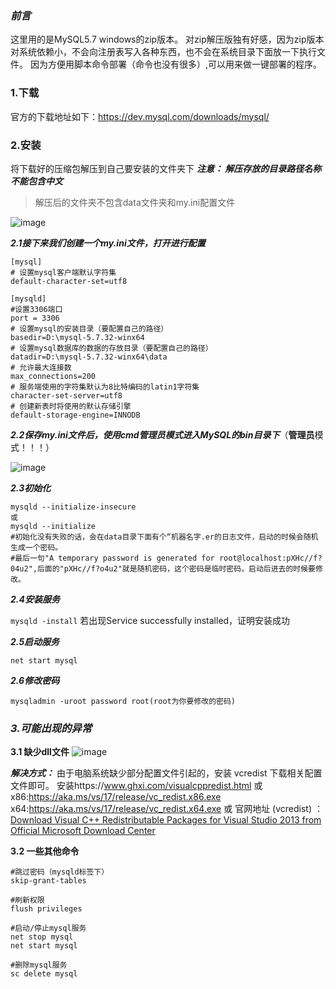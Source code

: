 ### _前言_
这里用的是MySQL5.7 windows的zip版本。
对zip解压版独有好感，因为zip版本对系统依赖小，不会向注册表写入各种东西，也不会在系统目录下面放一下执行文件。
因为方便用脚本命令部署（命令也没有很多）,可以用来做一键部署的程序。

### **1.下载**
官方的下载地址如下：https://dev.mysql.com/downloads/mysql/

### **2.安装**
将下载好的压缩包解压到自己要安装的文件夹下
**_注意： 解压存放的目录路径名称不能包含中文_**

> 解压后的文件夹不包含data文件夹和my.ini配置文件

![image](https://github.com/xieyongyong/xieyongyong.github.io/assets/55351400/f49266a0-152c-4fd8-9c32-ce3d37e97262)

**_2.1接下来我们创建一个my.ini文件，打开进行配置_**

```
[mysql]
# 设置mysql客户端默认字符集
default-character-set=utf8

[mysqld]
#设置3306端口
port = 3306
# 设置mysql的安装目录（要配置自己的路径）
basedir=D:\mysql-5.7.32-winx64
# 设置mysql数据库的数据的存放目录（要配置自己的路径）
datadir=D:\mysql-5.7.32-winx64\data       
# 允许最大连接数
max_connections=200
# 服务端使用的字符集默认为8比特编码的latin1字符集
character-set-server=utf8
# 创建新表时将使用的默认存储引擎
default-storage-engine=INNODB
```

**_2.2保存my.ini文件后，使用cmd管理员模式进入MySQL的bin目录下_**（**管理员**模式！！！）

![image](https://github.com/xieyongyong/xieyongyong.github.io/assets/55351400/a75143fe-391e-4b8b-b1d2-7b2bb58502c0)

**_2.3初始化_**

```
mysqld --initialize-insecure
或
mysqld --initialize
#初始化没有失败的话，会在data目录下面有个“机器名字.er的日志文件，启动的时候会随机生成一个密码。
#最后一句"A temporary password is generated for root@localhost:pXHc//f?04u2",后面的"pXHc//f?o4u2"就是随机密码，这个密码是临时密码，启动后进去的时候要修改。
```


**_2.4安装服务_**

`mysqld -install`
若出现Service successfully installed，证明安装成功

**_2.5启动服务_**

`net start mysql`

**_2.6修改密码_**

`mysqladmin -uroot password root(root为你要修改的密码)`


### _3.可能出现的异常_

**3.1 缺少dll文件**
![image](https://github.com/xieyongyong/xieyongyong.github.io/assets/55351400/16574371-fbf4-4c9a-b5c6-09d0f4620b0f)

**_解决方式：_**
由于电脑系统缺少部分配置文件引起的，安装  vcredist  下载相关配置文件即可。
安装https://www.ghxi.com/visualcppredist.html
或
x86:https://aka.ms/vs/17/release/vc_redist.x86.exe
x64:https://aka.ms/vs/17/release/vc_redist.x64.exe
或
官网地址 (vcredist) ：[Download Visual C++ Redistributable Packages for Visual Studio 2013 from Official Microsoft Download Center](https://www.microsoft.com/zh-CN/download/details.aspx?id=40784)

**3.2 一些其他命令**

```
#跳过密码（mysqld标签下）
skip-grant-tables

#刷新权限
flush privileges 

#启动/停止mysql服务
net stop mysql
net start mysql

#删除mysql服务
sc delete mysql
```